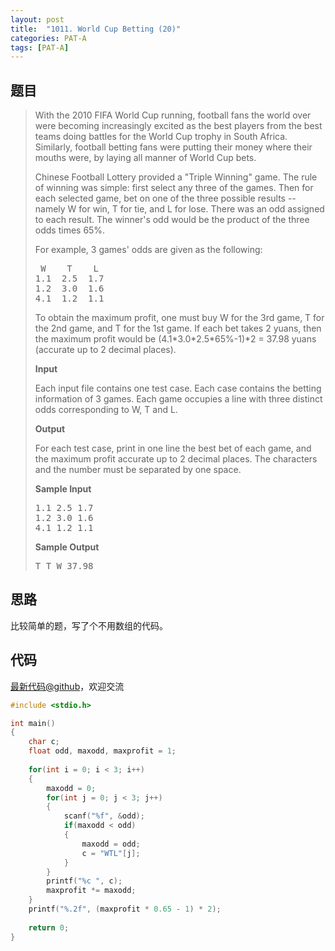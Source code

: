 ```yaml
---
layout: post
title:  "1011. World Cup Betting (20)"
categories: PAT-A
tags: [PAT-A]
---
```

## 题目

> <div id="problemContent">
> <p>With the 2010 FIFA World Cup running, football fans the world over were becoming increasingly excited as the best players from the best teams doing battles for the World Cup trophy in South Africa.  Similarly, football betting fans were putting their money where their mouths were, by laying all manner of World Cup bets.</p>
> <p>Chinese Football Lottery provided a "Triple Winning" game.  The rule of winning was simple: first select any three of the games.  Then for each selected game, bet on one of the three possible results -- namely W for win, T for tie, and L for lose.  There was an odd assigned to each result.  The winner's odd would be the product of the three odds times 65%.</p>
> <p>For example, 3 games' odds are given as the following:</p>
> <pre>
>  W    T    L
> 1.1  2.5  1.7
> 1.2  3.0  1.6
> 4.1  1.2  1.1
> </pre>
> <p>To obtain the maximum profit, one must buy W for the 3rd game, T for the 2nd game, and T for the 1st game.  If each bet takes 2 yuans, then the maximum profit would be (4.1*3.0*2.5*65%-1)*2 = 37.98 yuans (accurate up to 2 decimal places).</p>
> <p><b>Input</b></p>
> <p>Each input file contains one test case.  Each case contains the betting information of 3 games.  Each game occupies a line with three distinct odds corresponding to W, T and L.</p>
> <p><b>Output</b></p>
> <p>For each test case, print in one line the best bet of each game, and the maximum profit accurate up to 2 decimal places.  The characters and the number must be separated by one space.</p>
> <b>Sample Input</b><pre>
> 1.1 2.5 1.7
> 1.2 3.0 1.6
> 4.1 1.2 1.1
> </pre>
> <b>Sample Output</b><pre>
> T T W 37.98
> </pre>
> </div>

## 思路


比较简单的题，写了个不用数组的代码。

## 代码

[最新代码@github](https://github.com/OliverLew/PAT/blob/master/PATAdvanced/1011.c)，欢迎交流
```c
#include <stdio.h>

int main()
{
    char c;
    float odd, maxodd, maxprofit = 1;
    
    for(int i = 0; i < 3; i++)
    {
        maxodd = 0;
        for(int j = 0; j < 3; j++)
        {
            scanf("%f", &odd);
            if(maxodd < odd)
            {
                maxodd = odd;
                c = "WTL"[j];
            }
        }
        printf("%c ", c);
        maxprofit *= maxodd;
    }
    printf("%.2f", (maxprofit * 0.65 - 1) * 2);
    
    return 0;
}

```